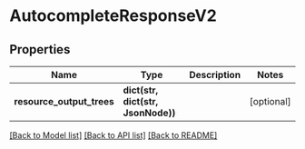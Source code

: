 # AutocompleteResponseV2

## Properties
Name | Type | Description | Notes
------------ | ------------- | ------------- | -------------
**resource_output_trees** | **dict(str, dict(str, JsonNode))** |  | [optional] 

[[Back to Model list]](../README.md#documentation-for-models) [[Back to API list]](../README.md#documentation-for-api-endpoints) [[Back to README]](../README.md)

